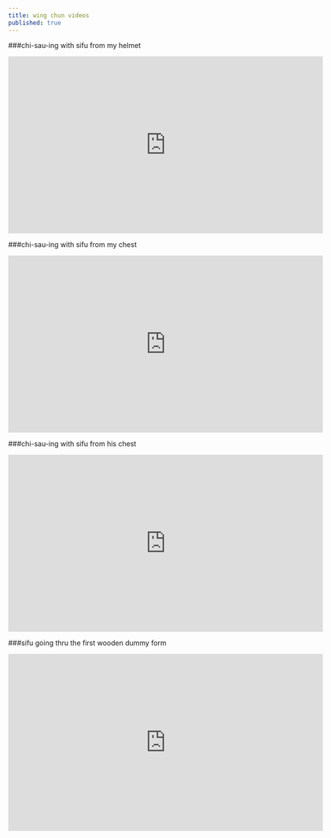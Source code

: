 ```yaml
---
title: wing chun videos
published: true
---
```

###chi-sau-ing with sifu from my helmet  
<iframe width="640" height="360" src="https://www.youtube.com/embed/jO9N00johrw" frameborder="0" allowfullscreen></iframe>

###chi-sau-ing with sifu from my chest  
<iframe width="640" height="360" src="https://www.youtube.com/embed/ZYu-nuwmG3M" frameborder="0" allowfullscreen></iframe>

###chi-sau-ing with sifu from his chest  
<iframe width="640" height="360" src="https://www.youtube.com/embed/qe7le9oVrRI" frameborder="0" allowfullscreen></iframe>

###sifu going thru the first wooden dummy form  
<iframe width="640" height="360" src="https://www.youtube.com/embed/AegzO_xVyrg" frameborder="0" allowfullscreen></iframe>